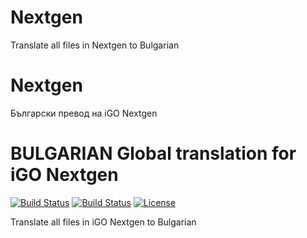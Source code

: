 # Nextgen
Translate all files in Nextgen to Bulgarian


# Nextgen
Български превод на iGO Nextgen

# BULGARIAN Global translation for iGO Nextgen
[![Build Status](https://img.shields.io/github/forks/CrasHandBurN/Nextgen.svg?style=plastic)](https://github.com/CrasHandBurN/Nextgen)
[![Build Status](https://img.shields.io/github/stars/CrasHandBurN/Nextgen.svg?style=plastic)](https://github.com/CrasHandBurN/Nextgen)
[![License](https://img.shields.io/github/license/CrasHandBurN/Nextgen.svg?style=plastic)](https://github.com/CrasHandBurN/Nextgen)


Translate all files in iGO Nextgen to Bulgarian
